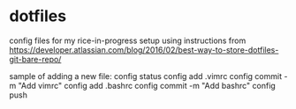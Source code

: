 # dotfiles
config files for my rice-in-progress
setup using instructions from https://developer.atlassian.com/blog/2016/02/best-way-to-store-dotfiles-git-bare-repo/

sample of adding a new file:
config status
config add .vimrc
config commit -m "Add vimrc"
config add .bashrc
config commit -m "Add bashrc"
config push
